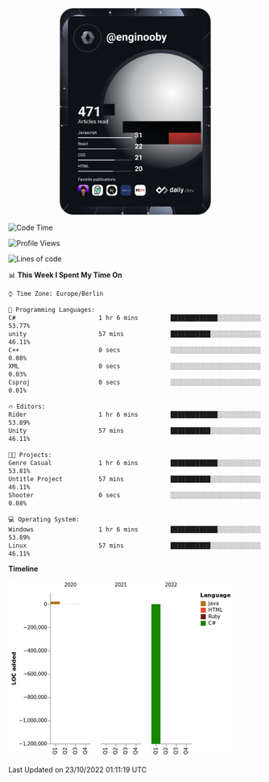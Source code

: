 <p align="center">
<a href="https://app.daily.dev/enginooby"><img src="devcard.svg" width="300" alt="enginooby's Dev Card"/></a>
</p>

<!--START_SECTION:waka-->
![Code Time](http://img.shields.io/badge/Code%20Time-109%20hrs%2053%20mins-blue)

![Profile Views](http://img.shields.io/badge/Profile%20Views-1-blue)

![Lines of code](https://img.shields.io/badge/From%20Hello%20World%20I%27ve%20Written--1%20Million%20lines%20of%20code-blue)

📊 **This Week I Spent My Time On** 

```text
⌚︎ Time Zone: Europe/Berlin

💬 Programming Languages: 
C#                       1 hr 6 mins         █████████████░░░░░░░░░░░░   53.77% 
unity                    57 mins             ███████████░░░░░░░░░░░░░░   46.11% 
C++                      0 secs              ░░░░░░░░░░░░░░░░░░░░░░░░░   0.08% 
XML                      0 secs              ░░░░░░░░░░░░░░░░░░░░░░░░░   0.03% 
Csproj                   0 secs              ░░░░░░░░░░░░░░░░░░░░░░░░░   0.01%

🔥 Editors: 
Rider                    1 hr 6 mins         █████████████░░░░░░░░░░░░   53.89% 
Unity                    57 mins             ███████████░░░░░░░░░░░░░░   46.11%

🐱‍💻 Projects: 
Genre Casual             1 hr 6 mins         █████████████░░░░░░░░░░░░   53.81% 
Untitle Project          57 mins             ███████████░░░░░░░░░░░░░░   46.11% 
Shooter                  0 secs              ░░░░░░░░░░░░░░░░░░░░░░░░░   0.08%

💻 Operating System: 
Windows                  1 hr 6 mins         █████████████░░░░░░░░░░░░   53.89% 
Linux                    57 mins             ███████████░░░░░░░░░░░░░░   46.11%

```

**Timeline**

![Chart not found](https://raw.githubusercontent.com/enginooby/enginooby/main/charts/bar_graph.png) 


 Last Updated on 23/10/2022 01:11:19 UTC
<!--END_SECTION:waka-->
